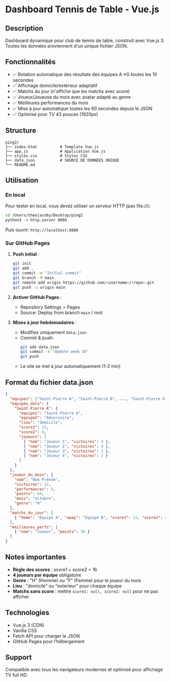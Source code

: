 # Dashboard Tennis de Table - Vue.js

## Description
Dashboard dynamique pour club de tennis de table, construit avec Vue.js 3. Toutes les données proviennent d'un unique fichier JSON.

## Fonctionnalités
- ✅ Rotation automatique des résultats des équipes A→G toutes les 10 secondes
- ✅ Affichage domicile/extérieur adaptatif
- ✅ Matchs du jour (n'affiche que les matchs avec score)
- ✅ Joueur/Joueuse du mois avec avatar adapté au genre
- ✅ Meilleures performances du mois
- ✅ Mise à jour automatique toutes les 60 secondes depuis le JSON
- ✅ Optimisé pour TV 43 pouces (1920px)

## Structure
```
ping2/
├── index.html          # Template Vue.js
├── app.js              # Application Vue.js
├── styles.css          # Styles CSS
├── data.json           # SOURCE DE DONNÉES UNIQUE
└── README.md
```

## Utilisation

### En local
Pour tester en local, vous devez utiliser un serveur HTTP (pas file://):

```bash
cd /Users/theojacoby/Desktop/ping2
python3 -m http.server 8080
```

Puis ouvrir: `http://localhost:8080`

### Sur GitHub Pages

1. **Push initial** :
   ```bash
   git init
   git add .
   git commit -m "Initial commit"
   git branch -M main
   git remote add origin https://github.com/<username>/<repo>.git
   git push -u origin main
   ```

2. **Activer GitHub Pages** :
   - Repository Settings > Pages
   - Source: Deploy from branch `main` / root

3. **Mises à jour hebdomadaires** :
   - Modifiez uniquement `data.json`
   - Commit & push:
     ```bash
     git add data.json
     git commit -m "Update week XX"
     git push
     ```
   - Le site se met à jour automatiquement (1-2 min)

## Format du fichier data.json

```json
{
  "equipes": ["Saint-Pierre A", "Saint-Pierre B", ..., "Saint-Pierre G"],
  "equipes_data": {
    "Saint-Pierre A": {
      "equipe1": "Saint-Pierre A",
      "equipe2": "Adversaire",
      "lieu": "domicile",
      "score1": 12,
      "score2": 4,
      "joueurs": [
        { "nom": "Joueur 1", "victoires": 3 },
        { "nom": "Joueur 2", "victoires": 4 },
        { "nom": "Joueur 3", "victoires": 3 },
        { "nom": "Joueur 4", "victoires": 2 }
      ]
    }
  },
  "joueur_du_mois": {
    "nom": "Nom Prénom",
    "victoires": 12,
    "performances": 5,
    "points": 64,
    "mois": "octobre",
    "genre": "H"
  },
  "matchs_du_jour": [
    { "home": "Équipe A", "away": "Équipe B", "score1": 12, "score2": 4 }
  ],
  "meilleures_perfs": [
    { "nom": "Joueur", "points": 36 }
  ]
}
```

## Notes importantes
- **Règle des scores** : score1 + score2 = 16
- **4 joueurs par équipe** obligatoire
- **Genre** : "H" (Homme) ou "F" (Femme) pour le joueur du mois
- **Lieu** : "domicile" ou "exterieur" pour chaque équipe
- **Matchs sans score** : mettre `score1: null, score2: null` pour ne pas afficher

## Technologies
- Vue.js 3 (CDN)
- Vanilla CSS
- Fetch API pour charger le JSON
- GitHub Pages pour l'hébergement

## Support
Compatible avec tous les navigateurs modernes et optimisé pour affichage TV full HD.


